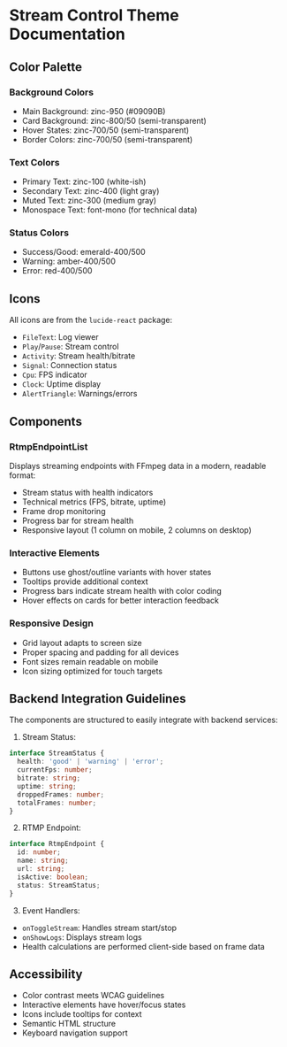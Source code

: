 # Stream Control Theme Documentation

## Color Palette

### Background Colors
- Main Background: zinc-950 (#09090B)
- Card Background: zinc-800/50 (semi-transparent)
- Hover States: zinc-700/50 (semi-transparent)
- Border Colors: zinc-700/50 (semi-transparent)

### Text Colors
- Primary Text: zinc-100 (white-ish)
- Secondary Text: zinc-400 (light gray)
- Muted Text: zinc-300 (medium gray)
- Monospace Text: font-mono (for technical data)

### Status Colors
- Success/Good: emerald-400/500
- Warning: amber-400/500
- Error: red-400/500

## Icons
All icons are from the `lucide-react` package:
- `FileText`: Log viewer
- `Play`/`Pause`: Stream control
- `Activity`: Stream health/bitrate
- `Signal`: Connection status
- `Cpu`: FPS indicator
- `Clock`: Uptime display
- `AlertTriangle`: Warnings/errors

## Components

### RtmpEndpointList
Displays streaming endpoints with FFmpeg data in a modern, readable format:
- Stream status with health indicators
- Technical metrics (FPS, bitrate, uptime)
- Frame drop monitoring
- Progress bar for stream health
- Responsive layout (1 column on mobile, 2 columns on desktop)

### Interactive Elements
- Buttons use ghost/outline variants with hover states
- Tooltips provide additional context
- Progress bars indicate stream health with color coding
- Hover effects on cards for better interaction feedback

### Responsive Design
- Grid layout adapts to screen size
- Proper spacing and padding for all devices
- Font sizes remain readable on mobile
- Icon sizing optimized for touch targets

## Backend Integration Guidelines
The components are structured to easily integrate with backend services:

1. Stream Status:
```typescript
interface StreamStatus {
  health: 'good' | 'warning' | 'error';
  currentFps: number;
  bitrate: string;
  uptime: string;
  droppedFrames: number;
  totalFrames: number;
}
```

2. RTMP Endpoint:
```typescript
interface RtmpEndpoint {
  id: number;
  name: string;
  url: string;
  isActive: boolean;
  status: StreamStatus;
}
```

3. Event Handlers:
- `onToggleStream`: Handles stream start/stop
- `onShowLogs`: Displays stream logs
- Health calculations are performed client-side based on frame data

## Accessibility
- Color contrast meets WCAG guidelines
- Interactive elements have hover/focus states
- Icons include tooltips for context
- Semantic HTML structure
- Keyboard navigation support
